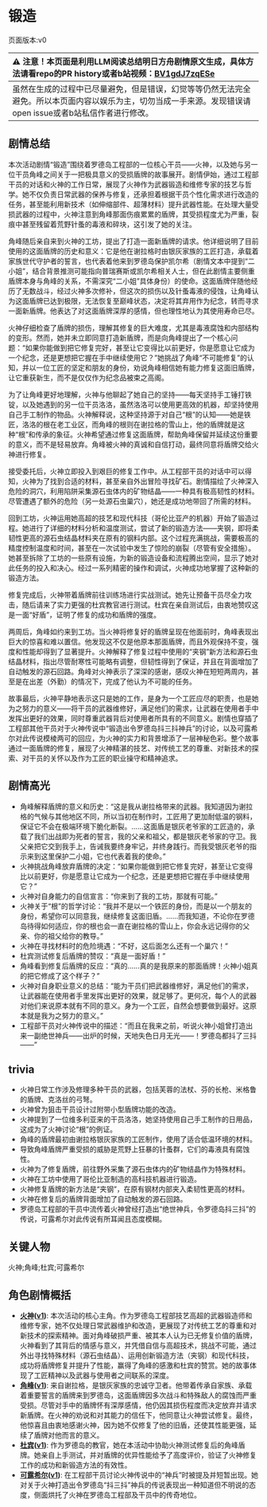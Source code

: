 # 锻造
页面版本:v0
 

| :warning: 注意！本页面是利用LLM阅读总结明日方舟剧情原文生成，具体方法请看repo的PR history或者b站视频：[BV1gdJ7zqESe](https://www.bilibili.com/video/BV1gdJ7zqESe/)         |
|:----------------------------|
| 虽然在生成的过程中已尽量避免，但是错误，幻觉等等仍然无法完全避免。所以本页面内容以娱乐为主，切勿当成一手来源。发现错误请open issue或者b站私信作者进行修改。|



## 剧情总结
本次活动剧情“锻造”围绕着罗德岛工程部的一位核心干员——火神，以及她与另一位干员角峰之间关于一把极具意义的受损盾牌的故事展开。剧情伊始，通过工程部干员的对话和火神的工作日常，展现了火神作为武器锻造和维修专家的技艺与哲学。她不仅负责日常武器的保养与修复，还承担着根据干员个性化需求进行改造的任务，甚至能利用新技术（如伸缩部件、超薄材料）提升武器性能。在处理大量受损武器的过程中，火神注意到角峰那面伤痕累累的盾牌，其受损程度尤为严重，裂痕中甚至残留着荒野针蚤的毒液和碎块，这引发了她的关注。

角峰随后亲自来到火神的工坊，提出了打造一面新盾牌的请求。他详细说明了目前使用的这面盾牌的历史和意义：它是他在谢拉格时由银灰家族的工匠打造，承载着家族世代守护者的誓言，也代表着他来到罗德岛保护凯尔希（剧情文本中提到“二小姐”，结合背景推测可能指向普瑞赛斯或凯尔希相关人士，但在此剧情主要侧重盾牌本身与角峰的关系，不需深究“二小姐”具体身份）的使命。这面盾牌伴随他经历了无数战斗，经过火神多次修补，但这次的损伤以及针蚤毒液的侵蚀，让角峰认为这面盾牌已达到极限，无法恢复至巅峰状态，决定将其弃用作为纪念，转而寻求一面新盾牌。他表达了对这面盾牌深厚的感情，但也理性地认为其使用寿命已尽。

火神仔细检查了盾牌的损伤，理解其修复的巨大难度，尤其是毒液腐蚀和内部结构的变形。然而，她并未立即同意打造新盾牌，而是向角峰提出了一个核心问题：“如果你能做到把它修复完好，甚至让它变得比以前更好，你是愿意让它成为一个纪念，还是更想把它握在手中继续使用它？”她挑战了角峰“不可能修复”的认知，并以一位工匠的坚定和朋友的身份，劝说角峰相信她有能力修复这面旧盾牌，让它重获新生，而不是仅仅作为纪念品被束之高阁。

为了让角峰更好地理解，火神与他聊起了她自己的坚持——每天坚持手工锤打铁锭，以及她遇到的另一位干员洛洛，虽然洛洛可以使用更高效的机器，却坚持使用自己手工制作的物品。火神解释说，这种坚持源于对自己“根”的认知——她是铁匠，洛洛的根在老工业区，而角峰的根则在谢拉格的雪山上，他的盾牌就是这种“根”和传承的象征。火神希望通过修复这面盾牌，帮助角峰保留并延续这份重要的意义，而不是轻易放弃。角峰被火神的真诚和自信打动，最终同意将盾牌交给火神进行修复。

接受委托后，火神立即投入到艰巨的修复工作中。从工程部干员的对话中可以得知，火神为了找到合适的材料，甚至亲自外出冒险寻找矿石。剧情描绘了火神深入危险的洞穴，利用陷阱采集源石虫体内的矿物结晶——一种具有极高韧性的材料。尽管遭遇了额外的危险（另一处源石虫巢穴），她还是成功地带回了所需的材料。

回到工坊，火神运用她高超的技艺和现代科技（哥伦比亚产的机器）开始了锻造过程。她进行了详细的材料分析和温度测试，尝试了新的锻造方法——夹钢，即将柔韧性更高的源石虫结晶材料夹在原有的钢料内部。这个过程充满挑战，需要极高的精度控制温度和时间，甚至在一次试验中发生了惊险的崩裂（尽管有安全措施）。她甚至拆除了工坊的一些原有设施，为新的锻造设备和流程腾出空间，显示了她对此任务的投入和决心。经过一系列精密的操作和调试，火神成功地掌握了这种新的锻造方法。

修复完成后，火神带着盾牌前往训练场进行实战测试。她先让预备干员尽全力攻击，随后请来了实力更强的杜宾教官进行测试。杜宾在亲自测试后，由衷地赞叹这是一面“好盾”，证明了修复的成功和盾牌的强度。

两周后，角峰如约来到工坊。当火神将修复好的盾牌呈现在他面前时，角峰表现出巨大的惊喜和难以置信。他发现这不仅是他原本那面盾牌，而且外观保持不变，强度和性能却得到了显著提升。火神解释了修复过程中使用的“夹钢”新方法和源石虫结晶材料，指出尽管耐寒性可能略有调整，但韧性得到了保证，并且在背面增加了自动触发的源石回路。角峰对火神表示了深深的感谢，感叹火神在短短两周内，甚至是在出差（外勤）的情况下，完成了他认为不可能的任务。

故事最后，火神平静地表示这只是她的工作，是身为一个工匠应尽的职责，也是她为之努力的意义——将干员的武器维修好，满足他们的需求，让武器在使用者手中发挥出更好的效果，同时尊重武器背后对使用者所具有的不同意义。剧情也穿插了工程部其他干员对于火神传说中“锻造出令罗德岛抖三抖神兵”的讨论，以及可露希尔对此传说模棱两可的回应，为火神的实力和背景增添了一层神秘色彩。整个故事通过一面盾牌的修复，展现了火神精湛的技艺、对传统工艺的尊重、对新技术的探索、对干员的关怀以及作为工匠的职业操守和精神追求。
## 剧情高光
*   角峰解释盾牌的意义和历史：“这是我从谢拉格带来的武器。我知道因为谢拉格的气候与其他地区不同，所以当初在制作时，工匠用了更加耐低温的钢料，保证它不会在极端环境下脆化断裂。......这面盾是银灰老爷家的工匠造的，承载了我们出战即为死者的誓言，我的父亲和祖父，都是银灰老爷家的守卫。我父亲把它交到我手上，告诫我要终身牢记，并终身践行。而我受银灰老爷的指示来到这里保护二小姐，它也代表着我的使命。”
*   火神挑战角峰放弃盾牌的决定：“如果你能做到把它修复完好，甚至让它变得比以前更好，你是愿意让它成为一个纪念，还是更想把它握在手中继续使用它？”
*   火神对自身能力的自信宣言：“你来到了我的工坊，那就有可能。”
*   火神关于“根”的哲学讨论：“我并不是以一个铁匠的身份，而是以一个朋友的身份，希望你可以同意我，继续修复这面旧盾。......而我知道，不论你在罗德岛待得如何适应，你的根也会一直在谢拉格的雪山上，你会永远记得你的父亲、你的祖父给你的教导。”
*   火神在寻找材料时的危险境遇：“不好，这后面怎么还有一个巢穴！”
*   杜宾测试修复后盾牌的赞叹：“真是一面好盾！”
*   角峰看到修复后盾牌的反应：“真的......真的是我原来的那面盾牌！火神小姐真的把它修成了这个样子？”
*   火神对自身职业意义的总结：“能为干员们把武器维修好，满足他们的需求，让武器能在使用者手里发挥出更好的效果，就足够了。更何况，每个人的武器对他们来说原本就有不同的意义。身为一个工匠，自然会想要做到最好。这原本就是我为之努力的意义。”
*   工程部干员对火神传说中的描述：“而且在我来之前，听说火神小姐曾打造出来一副绝世神兵——出炉的时候，天地失色日月无光——！罗德岛都抖了三抖——”
## trivia
*   火神日常工作涉及修理多种干员的武器，包括芙蓉的法杖、芬的长枪、米格鲁的盾牌、克洛丝的弓弩。
*   火神曾为狙击干员设计过附带小型盾牌功能的改造。
*   火神提到了一位维多利亚来的干员洛洛，她坚持使用自己手工制作的日用品，这成为了火神讨论“根”的例证。
*   角峰的盾牌最初由谢拉格银灰家族的工匠制作，使用了适合低温环境的材料。
*   导致角峰盾牌严重受损的威胁是荒野上狂暴的针蚤群，它们的毒液具有腐蚀性。
*   火神为了修复盾牌，前往野外采集了源石虫体内的矿物结晶作为特殊材料。
*   火神在工坊中使用了哥伦比亚制造的高科技机器进行锻造。
*   火神修复盾牌的新方法是“夹钢”，在原有钢材内部夹入柔韧性更高的材料。
*   火神在修复后的盾牌背面增加了自动触发的源石回路。
*   罗德岛工程部的干员中流传着火神曾经打造出“绝世神兵，令罗德岛抖三抖”的传说，可露希尔对此传说有所耳闻且态度模糊。
## 关键人物
火神;角峰;杜宾;可露希尔
## 角色剧情概括
-   **[火神](../char_v3/char_163_hpsts.md)([v1](../chars/char_163_hpsts.md))**: 本次活动的核心主角。作为罗德岛工程部技艺高超的武器锻造师和维修专家，她不仅处理日常武器维护和改造，更展现了对传统工艺的尊重和对新技术的探索精神。面对角峰破损严重、被其本人认为已无修复价值的盾牌，火神看到了其背后的情感与意义，并凭借自信与高超技术，挑战不可能，通过外出寻找特殊材料（源石虫结晶）、运用创新锻造方法（夹钢）和现代科技，成功将盾牌修复并提升了性能，赢得了角峰的感激和杜宾的赞赏。她的故事体现了工匠精神以及武器与使用者之间联系的深度。
-   **[角峰](../char_v3/char_199_yak.md)([v1](../chars/char_199_yak.md))**: 来自谢拉格，是银灰家族的忠诚守卫者。他带着传承自家族、承载着重要誓言的盾牌来到罗德岛，这面盾牌因多次战斗和特殊敌人的腐蚀而严重受损。尽管对手中的盾牌怀有深厚感情，他仍因其损伤程度而决定放弃并请求新盾牌。在火神的劝说和对其能力的信任下，他同意让火神尝试修复。最终，他惊喜且由衷地感谢火神，因为她不仅修复了他的旧盾，还使其性能更强，延续了盾牌对他而言的意义。
-   **[杜宾](../char_v3/char_130_doberm.md)([v1](../chars/char_130_doberm.md))**: 作为罗德岛的教官，她在本活动中协助火神测试修复后的角峰盾牌。她亲自上手测试，并对盾牌的优异性能给予了高度评价，验证了火神修复工作的成功和新锻造方法的有效性。
-   **[可露希尔](../char_v3/extended_char_ke_lu_xi_er.md)([v1](../chars/extended_char_ke_lu_xi_er.md))**: 在工程部干员讨论火神传说中的“神兵”时被提及并短暂出现。她对关于火神打造出令罗德岛“抖三抖”神兵的传说表现出一种知道但不明说的态度，侧面烘托了火神在罗德岛工程部及干员中的传奇地位。